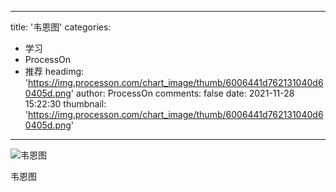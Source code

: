 
---
title: '韦恩图'
categories: 
 - 学习
 - ProcessOn
 - 推荐
headimg: 'https://img.processon.com/chart_image/thumb/6006441d762131040d60405d.png'
author: ProcessOn
comments: false
date: 2021-11-28 15:22:30
thumbnail: 'https://img.processon.com/chart_image/thumb/6006441d762131040d60405d.png'
---

<div>   
<img class="thumb" alt="韦恩图" src="https://img.processon.com/chart_image/thumb/6006441d762131040d60405d.png" referrerpolicy="no-referrer">
<p>韦恩图</p>  
</div>
            